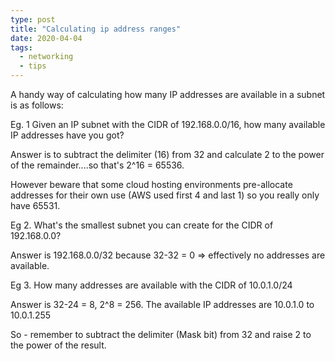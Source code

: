 ```yaml
---
type: post
title: "Calculating ip address ranges"
date: 2020-04-04
tags:
  - networking
  - tips
---
```


A handy way of calculating how many IP addresses are available in a subnet is as follows:

Eg. 1 Given an IP subnet with the CIDR of 192.168.0.0/16, how many available IP addresses have you got?

Answer is to subtract the delimiter (16) from 32 and calculate 2 to the power of the remainder....so that's 2^16 = 65536.

However beware that some cloud hosting environments pre-allocate addresses for their own use (AWS used first 4 and last 1) so you really only have 65531.

Eg 2. What's the smallest subnet you can create for the CIDR of 192.168.0.0?

Answer is 192.168.0.0/32 because 32-32 = 0 => effectively no addresses are available.

Eg 3. How many addresses are available with the CIDR of 10.0.1.0/24

Answer is 32-24 = 8, 2^8 = 256. The available IP addresses are 10.0.1.0 to 10.0.1.255

So - remember to subtract the delimiter (Mask bit) from 32 and raise 2 to the power of the result.

